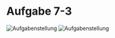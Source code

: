 # Aufgabe 7-3


![Aufgabenstellung](https://img.picload.org/image/dcogldlr/bildschirmfoto2018-11-02um13.0.png)
![Aufgabenstellung](https://img.picload.org/image/dcogldld/bildschirmfoto2018-11-02um13.0.png)


